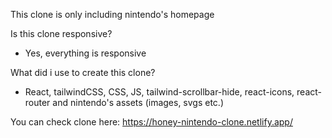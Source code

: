 
This clone is only including nintendo's homepage

Is this clone responsive?

- Yes, everything is responsive

What did i use to create this clone?

- React, tailwindCSS, CSS, JS, tailwind-scrollbar-hide, react-icons, react-router and nintendo's assets (images, svgs etc.)

You can check clone here: https://honey-nintendo-clone.netlify.app/
